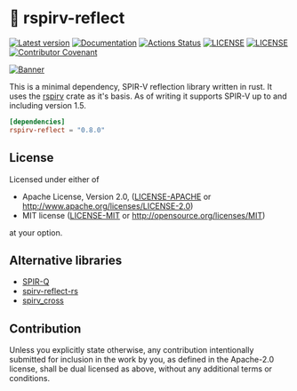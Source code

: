 # 🌋 rspirv-reflect

[![Latest version](https://img.shields.io/crates/v/rspirv-reflect.svg)](https://crates.io/crates/rspirv-reflect)
[![Documentation](https://docs.rs/rspirv-reflect/badge.svg)](https://docs.rs/rspirv-reflect)
[![Actions Status](https://github.com/Traverse-Research/rspirv-reflect/workflows/Continuous%20integration/badge.svg)](https://github.com/Traverse-Research/rspirv-reflect/actions)
[![LICENSE](https://img.shields.io/badge/license-MIT-blue.svg)](LICENSE-MIT)
[![LICENSE](https://img.shields.io/badge/license-apache-blue.svg)](LICENSE-APACHE)
[![Contributor Covenant](https://img.shields.io/badge/contributor%20covenant-v1.4%20adopted-ff69b4.svg)](../master/CODE_OF_CONDUCT.md)

[![Banner](banner.png)](https://traverseresearch.nl)

This is a minimal dependency, SPIR-V reflection library written in rust. It uses the [rspirv](https://github.com/gfx-rs/rspirv/) crate as it's basis. As of writing it supports SPIR-V up to and including version 1.5.

```toml
[dependencies]
rspirv-reflect = "0.8.0"
```

## License

Licensed under either of

- Apache License, Version 2.0, ([LICENSE-APACHE](../master/LICENSE-APACHE) or http://www.apache.org/licenses/LICENSE-2.0)
- MIT license ([LICENSE-MIT](../master/LICENSE-MIT) or http://opensource.org/licenses/MIT)

at your option.

## Alternative libraries

- [SPIR-Q](https://github.com/PENGUINLIONG/spirq-rs)
- [spirv-reflect-rs](https://github.com/gwihlidal/spirv-reflect-rs)
- [spirv_cross](https://github.com/grovesNL/spirv_cross)

## Contribution

Unless you explicitly state otherwise, any contribution intentionally
submitted for inclusion in the work by you, as defined in the Apache-2.0
license, shall be dual licensed as above, without any additional terms or
conditions.
